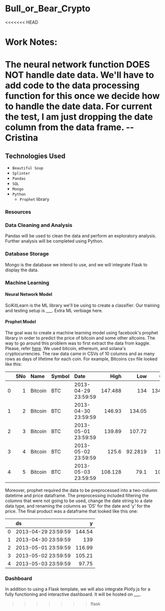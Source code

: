 # Bull_or_Bear_Crypto

<<<<<<< HEAD

# Work Notes:
The neural network function DOES NOT handle date data.  We'll have to add code to the data processing function for this once we decide how to handle the date data.  For current the test, I am just dropping the date column from the data frame. -- Cristina
=======
## Technologies Used

- `Beautiful Soup`
- `Splinter`
- `Pandas`
- `SQL`
- `Mongo`
- `Python`
  - `Prophet` library

### Resources

### Data Cleaning and Analysis

Pandas will be used to clean the data and perform an exploratory analysis. Further analysis will be completed using Python.

### Database Storage

Mongo is the database we intend to use, and we will integrate Flask to display the data.

### Machine Learning
#### Neural Network Model
SciKitLearn is the ML library we'll be using to create a classifier. Our training and testing setup is ___. Extra ML verbiage here.

#### Prophet Model
The goal was to create a machine learning model using facebook's prophet library in order to predict the price of bitcoin and some other altcoins. The way to go around this problem was to first extract the data from kaggle. Please, refer [here](https://www.kaggle.com/sudalairajkumar/cryptocurrencypricehistory?select=coin_Ethereum.csv). We used bitcoin, ethereum, and solana's cryptocurrencies. The raw data came in CSVs of 10 columns and as many rows as days of lifetime for each coin. For example, Bitcoins csv file looked like this: 

 |    |   SNo | Name    | Symbol   | Date                |    High |      Low |    Open |   Close |   Volume |   Marketcap |
|---:|------:|:--------|:---------|:--------------------|--------:|---------:|--------:|--------:|---------:|------------:|
|  0 |     1 | Bitcoin | BTC      | 2013-04-29 23:59:59 | 147.488 | 134      | 134.444 |  144.54 |        0 | 1.60377e+09 |
|  1 |     2 | Bitcoin | BTC      | 2013-04-30 23:59:59 | 146.93  | 134.05   | 144     |  139    |        0 | 1.54281e+09 |
|  2 |     3 | Bitcoin | BTC      | 2013-05-01 23:59:59 | 139.89  | 107.72   | 139     |  116.99 |        0 | 1.29895e+09 |
|  3 |     4 | Bitcoin | BTC      | 2013-05-02 23:59:59 | 125.6   |  92.2819 | 116.38  |  105.21 |        0 | 1.16852e+09 |
|  4 |     5 | Bitcoin | BTC      | 2013-05-03 23:59:59 | 108.128 |  79.1    | 106.25  |   97.75 |        0 | 1.086e+09   |

Moreover, prophet required the data to be preprocessed into a two-column datetime and price dataframe. The preprocessing included filtering the columns that were not going to be used, change the date string to a date data type, and renaming the columns as 'DS' for the date and 'y' for the price. The final product was a dataframe that looked like this one: 

 |    | ds                  |      y |
|---:|:--------------------|-------:|
|  0 | 2013-04-29 23:59:59 | 144.54 |
|  1 | 2013-04-30 23:59:59 | 139    |
|  2 | 2013-05-01 23:59:59 | 116.99 |
|  3 | 2013-05-02 23:59:59 | 105.21 |
|  4 | 2013-05-03 23:59:59 |  97.75 |




### Dashboard

In addition to using a Flask template, we will also integrate Plotly.js for a fully functioning and interactive dashboard. It will be hosted on ___.
>>>>>>> flask

